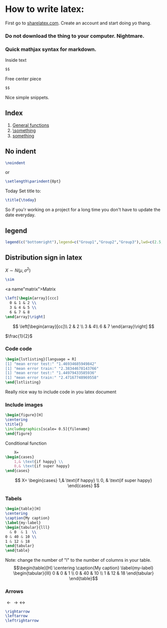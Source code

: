 

# How to write latex:


First go to [sharelatex.com](sharelatex.com). Create an account and start doing yo thang.<br/>
### Do not download the thing to your computer. Nightmare.
### Quick mathjax syntax for markdown.
Inside text
```markdown
$$
```
Free center piece
```markdown
$$
```
Nice simple snippets.<br/>

## Index

1. [General functions](#general)
2. [\something](#matrix)
3. [something](#conditional)

## No indent

```latex
\noindent
```
or
```latex
\setlength\parindent{0pt}
```
<a name="today">Today</a>
Set title to:
```latex
\title{\today}
```
So if you'r working on a project for a long time you don't have to update the date everyday.


## legend
```r
legend(c("bottomright"),legend=c("Group1","Group2","Group3"),lwd=c(2.5,2.5),col=c("red","green","blue"))
```
## Distribution sign in latex
$X \sim N(\mu,\sigma^2)$
```latex
\sim
```

<a name"matrix">Matrix</a>

```latex
\left[\begin{array}[ccc]
  0 & 1 & 2 \\
  3 & 4 & 5 \\
  6 & 7 & 8
\end{array}\right]
```
$$
\left[\begin{array}[cc]\\
  2 & 2 \\
  3 & 4\\
  6 & 7
\end{array}\right]
$$

$\frac{1}{2}$
### Code <a name="code"></a>code

```latex
\begin{lstlisting}[language = R]
[1] "mean error test:" "1.46934685949842"
[1] "mean error train:" "2.38344678143766"
[1] "mean error test:" "1.44979433585936"
[1] "mean error train:" "2.47167748969558"
\end{lstlisting}
```
Really nice way to include code in you latex document

### <a name="img">Include images</a>
```latex
\begin{figure}[H]
\centering
\title{}
\includegraphics[scale= 0.5]{filename}
\end{figure}
```
Conditional function
```latex
    X=
\begin{cases}
    1,& \text{if happy} \\
    0,& \text{if super happy}
\end{cases}
```
$$
    X=
\begin{cases}
    1,& \text{if happy} \\
    0,              & \text{if super happy}
\end{cases}
$$



### Tabels
```latex
\begin{table}[H]
\centering
\caption{My caption}
\label{my-label}
\begin{tabular}{lll}
  & 0  & 1  \\
0 & 40 & 10 \\
1 & 12 & 18
\end{tabular}
\end{table}
```
Note: change the number of "l" to the number of columns in your table.
$$\begin{table}[H]
\centering
\caption{My caption}
\label{my-label}
\begin{tabular}{lll}
0  & 0  & 1  \\
0 & 40 & 10 \\
1 & 12 & 18
\end{tabular}
\end{table}$$


### Arrows

$\leftarrow \rightarrow \leftrightarrow$
```latex
\rightarrow
\leftarrow
\leftrightarrow
```

